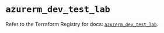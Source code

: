 # `azurerm_dev_test_lab`

Refer to the Terraform Registry for docs: [`azurerm_dev_test_lab`](https://registry.terraform.io/providers/hashicorp/azurerm/3.99.0/docs/resources/dev_test_lab).
